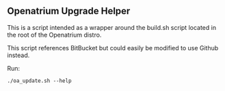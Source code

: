 Openatrium Upgrade Helper
---

This is a script intended as a wrapper around the build.sh script located in
the root of the Openatrium distro.

This script references BitBucket but could easily be modified to use Github instead.

Run:

`./oa_update.sh --help`


